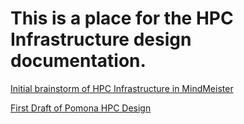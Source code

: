 # This is a place for the HPC Infrastructure design documentation.

[Initial brainstorm of HPC Infrastructure in MindMeister](https://mm.tt/1009658734?t=M79ovMat9r)

[First Draft of Pomona HPC Design](https://github.com/Pomona-ITS/hpc/blob/master/design/Pomona%20HPC%20Infrastructure%20Design.pdf)
